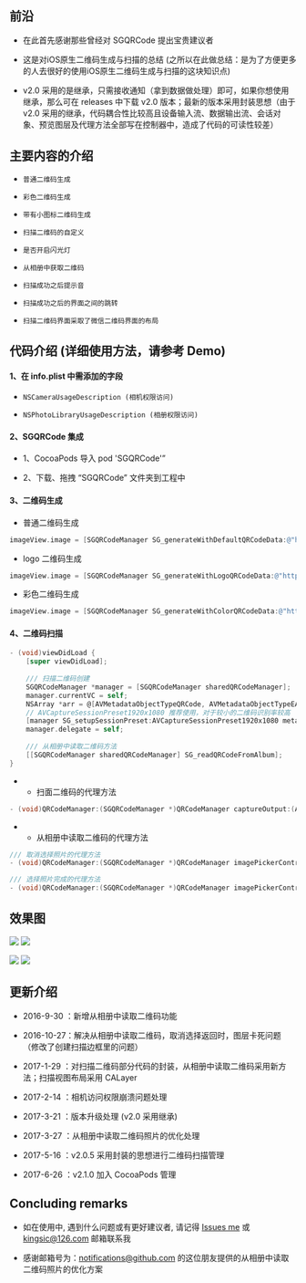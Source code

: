 
## 前沿

* 在此首先感谢那些曾经对 SGQRCode 提出宝贵建议者

* 这是对iOS原生二维码生成与扫描的总结 (之所以在此做总结：是为了方便更多的人去很好的使用iOS原生二维码生成与扫描的这块知识点)

* v2.0 采用的是继承，只需接收通知（拿到数据做处理）即可，如果你想使用继承，那么可在 releases 中下载 v2.0 版本；最新的版本采用封装思想（由于 v2.0 采用的继承，代码耦合性比较高且设备输入流、数据输出流、会话对象、预览图层及代理方法全部写在控制器中，造成了代码的可读性较差）


## 主要内容的介绍

* `普通二维码生成`<br>

* `彩色二维码生成`<br>

* `带有小图标二维码生成`<br>

* `扫描二维码的自定义`<br>

* `是否开启闪光灯`<br>

* `从相册中获取二维码`<br>

* `扫描成功之后提示音`<br>

* `扫描成功之后的界面之间的跳转`<br>

* `扫描二维码界面采取了微信二维码界面的布局`<br>


## 代码介绍 (详细使用方法，请参考 Demo)

#### 1、在 info.plist 中需添加的字段

* `NSCameraUsageDescription (相机权限访问)`<br>

* `NSPhotoLibraryUsageDescription (相册权限访问)`<br>

#### 2、SGQRCode 集成

* 1、CocoaPods 导入 pod 'SGQRCode'”

* 2、下载、拖拽 “SGQRCode” 文件夹到工程中

#### 3、二维码生成

* 普通二维码生成
```Objective-C
imageView.image = [SGQRCodeManager SG_generateWithDefaultQRCodeData:@"https://github.com/kingsic" imageViewWidth:imageViewW];
```

* logo 二维码生成
```Objective-C
imageView.image = [SGQRCodeManager SG_generateWithLogoQRCodeData:@"https://github.com/kingsic" logoImageName:@"icon_image" logoScaleToSuperView:scale];
```

* 彩色二维码生成
```Objective-C
imageView.image = [SGQRCodeManager SG_generateWithColorQRCodeData:@"https://github.com/kingsic" backgroundColor:[CIColor colorWithRed:1 green:0 blue:0.8] mainColor:[CIColor colorWithRed:0.3 green:0.2 blue:0.4]];
```

#### 4、二维码扫描

```Objective-C
- (void)viewDidLoad {
    [super viewDidLoad];
    
    /// 扫描二维码创建
    SGQRCodeManager *manager = [SGQRCodeManager sharedQRCodeManager];
    manager.currentVC = self;
    NSArray *arr = @[AVMetadataObjectTypeQRCode, AVMetadataObjectTypeEAN13Code, AVMetadataObjectTypeEAN8Code, AVMetadataObjectTypeCode128Code];
    // AVCaptureSessionPreset1920x1080 推荐使用，对于较小的二维码识别率较高
    [manager SG_setupSessionPreset:AVCaptureSessionPreset1920x1080 metadataObjectTypes:arr];
    manager.delegate = self;
    
    /// 从相册中读取二维码方法
    [[SGQRCodeManager sharedQRCodeManager] SG_readQRCodeFromAlbum];
}
```

* * 扫面二维码的代理方法
```Objective-C
- (void)QRCodeManager:(SGQRCodeManager *)QRCodeManager captureOutput:(AVCaptureOutput *)captureOutput didOutputMetadataObjects:(NSArray *)metadataObjects fromConnection:(AVCaptureConnection *)connection；
```

* * 从相册中读取二维码的代理方法
```Objective-C
/// 取消选择照片的代理方法
- (void)QRCodeManager:(SGQRCodeManager *)QRCodeManager imagePickerControllerDidCancel:(UIImagePickerController *)picker；

/// 选择照片完成的代理方法
- (void)QRCodeManager:(SGQRCodeManager *)QRCodeManager imagePickerController:(UIImagePickerController *)picker didFinishPickingMediaWithInfo:(NSDictionary<NSString *,id> *)info；
```


## 效果图

![](https://github.com/kingsic/SGQRCode/raw/master/Picture/sorgle.png)       ![](https://github.com/kingsic/SGQRCode/raw/master/Picture/sorgle2.png) 

![](https://github.com/kingsic/SGQRCode/raw/master/Picture/sorgle3.png)       ![](https://github.com/kingsic/SGQRCode/raw/master/Picture/sorgle4.png)


## 更新介绍

* 2016-9-30 ：新增从相册中读取二维码功能

* 2016-10-27：解决从相册中读取二维码，取消选择返回时，图层卡死问题（修改了创建扫描边框里的问题）

* 2017-1-29 ：对扫描二维码部分代码的封装，从相册中读取二维码采用新方法；扫描视图布局采用 CALayer

* 2017-2-14 ：相机访问权限崩溃问题处理

* 2017-3-21 ：版本升级处理 (v2.0 采用继承)

* 2017-3-27 ：从相册中读取二维码照片的优化处理

* 2017-5-16 ：v2.0.5 采用封装的思想进行二维码扫描管理

* 2017-6-26 ：v2.1.0 加入 CocoaPods 管理


## Concluding remarks

* 如在使用中, 遇到什么问题或有更好建议者, 请记得 [Issues me](https://github.com/kingsic/SGQRCode/issues) 或 kingsic@126.com 邮箱联系我

* 感谢邮箱号为：notifications@github.com 的这位朋友提供的从相册中读取二维码照片的优化方案
